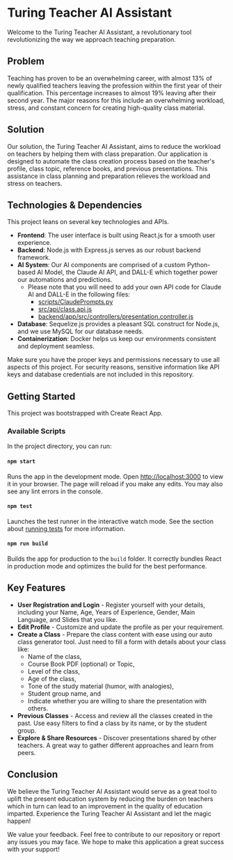 # Turing Teacher AI Assistant

Welcome to the Turing Teacher AI Assistant, a revolutionary tool revolutionizing the way we approach teaching preparation.


## Problem

Teaching has proven to be an overwhelming career, with almost 13% of newly qualified teachers leaving the profession within the first year of their qualification. This percentage increases to almost 19% leaving after their second year. The major reasons for this include an overwhelming workload, stress, and constant concern for creating high-quality class material.

## Solution

Our solution, the Turing Teacher AI Assistant, aims to reduce the workload on teachers by helping them with class preparation. Our application is designed to automate the class creation process based on the teacher's profile, class topic, reference books, and previous presentations. This assistance in class planning and preparation relieves the workload and stress on teachers.

## Technologies & Dependencies

This project leans on several key technologies and APIs.

- **Frontend**: The user interface is built using React.js for a smooth user experience.
- **Backend**: Node.js with Express.js serves as our robust backend framework.
- **AI System**: Our AI components are comprised of a custom Python-based AI Model, the Claude AI API, and DALL-E which together power our automations and predictions.
  - Please note that you will need to add your own API code for Claude AI and DALL-E in the following files:
    - [scripts/ClaudePrompts.py](./scripts/ClaudePrompts.py)
    - [src/api/class.api.js](./src/api/class.api.js)
    - [backend/app/src/controllers/presentation.controller.js](./backend/app/src/controllers/presentation.controller.js)
- **Database**: Sequelize.js provides a pleasant SQL construct for Node.js, and we use MySQL for our database needs.
- **Containerization**: Docker helps us keep our environments consistent and deployment seamless.

Make sure you have the proper keys and permissions necessary to use all aspects of this project. For security reasons, sensitive information like API keys and database credentials are not included in this repository.

## Getting Started

This project was bootstrapped with Create React App.

### Available Scripts

In the project directory, you can run:

#### `npm start`

Runs the app in the development mode.
Open [http://localhost:3000](http://localhost:3000) to view it in your browser. The page will reload if you make any edits.
You may also see any lint errors in the console.

#### `npm test`

Launches the test runner in the interactive watch mode.
See the section about [running tests](https://facebook.github.io/create-react-app/docs/running-tests) for more information.

#### `npm run build`

Builds the app for production to the `build` folder.
It correctly bundles React in production mode and optimizes the build for the best performance.

## Key Features

* **User Registration and Login** \- Register yourself with your details\, including your Name\, Age\, Years of Experience\, Gender\, Main Language\, and Slides that you like\.
* **Edit Profile** \- Customize and update the profile as per your requirement\.
* **Create a Class** \- Prepare the class content with ease using our auto class generator tool\. Just need to fill a form with details about your class like:
    * Name of the class,
    * Course Book PDF (optional) or Topic,
    * Level of the class,
    * Age of the class,
    * Tone of the study material (humor, with analogies),
    * Student group name, and
    * Indicate whether you are willing to share the presentation with others.
* **Previous Classes** \- Access and review all the classes created in the past\. Use easy filters to find a class by its name\, or by the student group\.
* **Explore & Share Resources** \- Discover presentations shared by other teachers\. A great way to gather different approaches and learn from peers\.

## Conclusion

We believe the Turing Teacher AI Assistant would serve as a great tool to uplift the present education system by reducing the burden on teachers which in turn can lead to an improvement in the quality of education imparted. Experience the Turing Teacher AI Assistant and let the magic happen!

We value your feedback. Feel free to contribute to our repository or report any issues you may face. We hope to make this application a great success with your support!